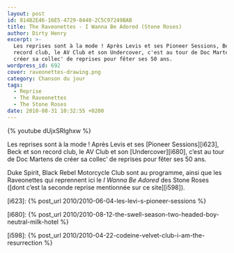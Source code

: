 ```yaml
---
layout: post
id: 814B2E46-16E5-4729-8440-2C5C97249BAB
title: The Raveonettes - I Wanna Be Adored (Stone Roses)
author: Dirty Henry
excerpt: >-
  Les reprises sont à la mode ! Après Levis et ses Pioneer Sessions, Beck et son
  record club, le AV Club et son Undercover, c'est au tour de Doc Martens de
  créer sa collec' de reprises pour fêter ses 50 ans.
wordpress_id: 692
cover: raveonettes-drawing.png
category: Chanson du jour
tags:
  - Reprise
  - The Raveonettes
  - The Stone Roses
date: 2010-08-31 10:32:55 +0200
---
```


{% youtube dUjxSRlghxw %}

Les reprises sont à la mode ! Après Levis et ses [Pioneer Sessions][i623], Beck
et son record club, le AV Club et son [Undercover][i680], c’est au tour de Doc
Martens de créer sa collec’ de reprises pour fêter ses 50 ans.

Duke Spirit, Black Rebel Motorcycle Club sont au programme, ainsi que les
Raveonettes qui reprennent ici le _I Wanna Be Adored_ des Stone Roses ([dont
c’est la seconde reprise mentionnée sur ce site][i598]).

[i623]: {% post_url 2010/2010-06-04-les-levi-s-pioneer-sessions %}

[i680]:
{% post_url 2010/2010-08-12-the-swell-season-two-headed-boy-neutral-milk-hotel %}

[i598]: {% post_url 2010/2010-04-22-codeine-velvet-club-i-am-the-resurrection %}
